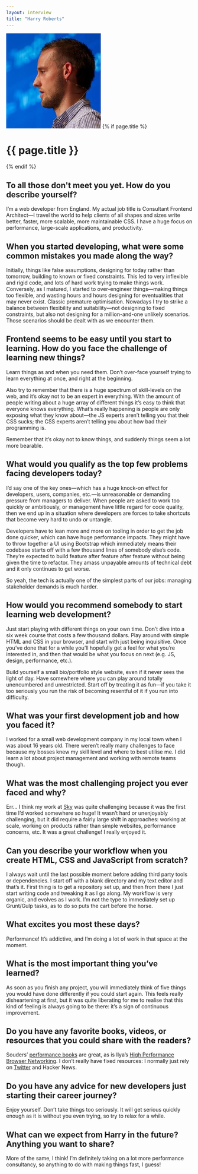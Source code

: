 ```yaml
---
layout: interview
title: "Harry Roberts"
---
```

<img class="" src="/assets/images/portrait-harry-roberts.jpg" alt="Photo Harry Roberts"  />
{% if page.title %}
  <h1 class="">{{ page.title }}</h1>
{% endif %}

## To all those don't meet you yet. How do you describe yourself?

I’m a web developer from England. My actual job title is Consultant Frontend Architect—I travel the world to help clients of all shapes and sizes write better, faster, more scalable, more maintainable CSS. I have a huge focus on performance, large-scale applications, and productivity.

## When you started developing, what were some common mistakes you made along the way?

Initially, things like false assumptions, designing for today rather than tomorrow, building to known or fixed constraints. This led to very inflexible and rigid code, and lots of hard work trying to make things work. Conversely, as I matured, I started to over-engineer things—making things too flexible, and wasting hours and hours designing for eventualities that may never exist. Classic premature optimisation. Nowadays I try to strike a balance between flexibility and suitability—not designing to fixed constraints, but also not designing for a million-and-one unlikely scenarios. Those scenarios should be dealt with as we encounter them.

## Frontend seems to be easy until you start to learning. How do you face the challenge of learning new things?

Learn things as and when you need them. Don’t over-face yourself trying to learn everything at once, and right at the beginning.

Also try to remember that there is a huge spectrum of skill-levels on the web, and it’s okay not to be an expert in everything. With the amount of people writing about a huge array of different things it’s easy to think that everyone knows everything. What’s really happening is people are only exposing what they know about—the JS experts aren’t telling you that their CSS sucks; the CSS experts aren’t telling you about how bad their programming is.

Remember that it’s okay not to know things, and suddenly things seem a lot more bearable.

## What would you qualify as the top few problems facing developers today?

I’d say one of the key ones—which has a huge knock-on effect for developers, users, companies, etc.—is unreasonable or demanding pressure from managers to deliver. When people are asked to work too quickly or ambitiously, or management have little regard for code quality, then we end up in a situation where developers are forces to take shortcuts that become very hard to undo or untangle.

Developers have to lean more and more on tooling in order to get the job done quicker, which can have huge performance impacts. They might have to throw together a UI using Bootstrap which immediately means their codebase starts off with a few thousand lines of somebody else’s code. They’re expected to build feature after feature after feature without being given the time to refactor. They amass unpayable amounts of technical debt and it only continues to get worse.

So yeah, the tech is actually one of the simplest parts of our jobs: managing stakeholder demands is much harder.

## How would you recommend somebody to start learning web development?

Just start playing with different things on your own time. Don’t dive into a six week course that costs a few thousand dollars. Play around with simple HTML and CSS in your browser, and start with just being inquisitive. Once you’ve done that for a while you’ll hopefully get a feel for what you’re interested in, and then that would be what you focus on next (e.g. JS, design, performance, etc.).

Build yourself a small bio/portfolio style website, even if it never sees the light of day. Have somewhere where you can play around totally unencumbered and unrestricted. Start off by treating it as fun—if you take it too seriously you run the risk of becoming resentful of it if you run into difficulty.

## What was your first development job and how you faced it?

I worked for a small web development company in my local town when I was about 16 years old. There weren’t really many challenges to face because my bosses knew my skill level and where to best utilise me. I did learn a lot about project management and working with remote teams though.

## What was the most challenging project you ever faced and why?

Err… I think my work at [Sky](https://csswizardry.com/case-studies/bskyb/) was quite challenging because it was the first time I’d worked somewhere so huge! It wasn’t hard or unenjoyably challenging, but it did require a fairly large shift in approaches: working at scale, working on products rather than simple websites, performance concerns, etc. It was a great challenge! I really enjoyed it.

## Can you describe your workflow when you create HTML, CSS and JavaScript from scratch?

I always wait until the last possible moment before adding third party tools or dependencies. I start off with a blank directory and my text editor and that’s it. First thing is to get a repository set up, and then from there I just start writing code and tweaking it as I go along. My workflow is very organic, and evolves as I work. I’m not the type to immediately set up Grunt/Gulp tasks, as to do so puts the cart before the horse.

## What excites you most these days?

Performance! It’s addictive, and I’m doing a lot of work in that space at the moment.

## What is the most important thing you’ve learned?

As soon as you finish any project, you will immediately think of five things you would have done differently if you could start again. This feels really disheartening at first, but it was quite liberating for me to realise that this kind of feeling is always going to be there: it’s a sign of continuous improvement.

## Do you have any favorite books, videos, or resources that you could share with the readers?

Souders’ [performance books](https://www.amazon.com/High-Performance-Web-Sites-Essential/dp/0596529309/ref=pd_sim_14_1?_encoding=UTF8&pd_rd_i=0596529309&pd_rd_r=X0E83Y6ASKEQYPMX1PYD&pd_rd_w=7Uk2k&pd_rd_wg=IozuG&psc=1&refRID=X0E83Y6ASKEQYPMX1PYD) are great, as is Ilya’s [High Performance Browser Networking](https://www.amazon.com/High-Performance-Browser-Networking-performance/dp/1449344763/). I don’t really have fixed resources: I normally just rely on [Twitter](https://twitter.com/csswizardry) and Hacker News.

## Do you have any advice for new developers just starting their career journey?

Enjoy yourself. Don’t take things too seriously. It will get serious quickly enough as it is without you even trying, so try to relax for a while.

## What can we expect from Harry in the future? Anything you want to share?

More of the same, I think! I’m definitely taking on a lot more performance consultancy, so anything to do with making things fast, I guess!
